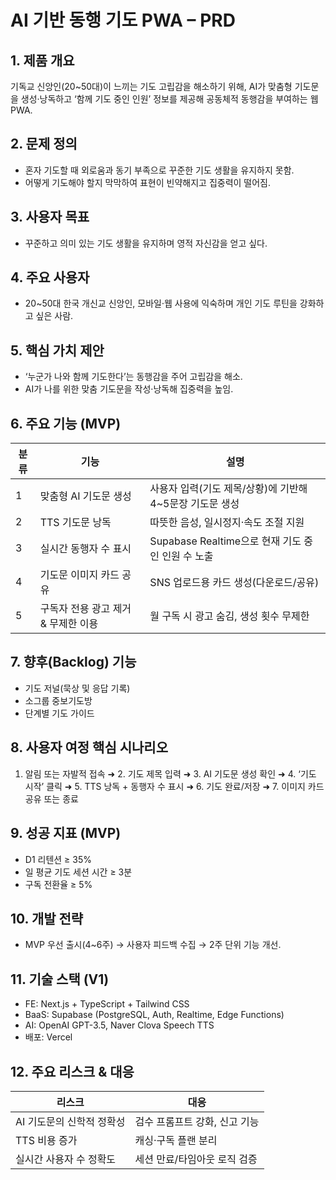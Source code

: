 # AI 기반 동행 기도 PWA – PRD

## 1. 제품 개요
기독교 신앙인(20~50대)이 느끼는 기도 고립감을 해소하기 위해, AI가 맞춤형 기도문을 생성·낭독하고 ‘함께 기도 중인 인원’ 정보를 제공해 공동체적 동행감을 부여하는 웹 PWA.

## 2. 문제 정의
- 혼자 기도할 때 외로움과 동기 부족으로 꾸준한 기도 생활을 유지하지 못함.
- 어떻게 기도해야 할지 막막하여 표현이 빈약해지고 집중력이 떨어짐.

## 3. 사용자 목표
- 꾸준하고 의미 있는 기도 생활을 유지하며 영적 자신감을 얻고 싶다.

## 4. 주요 사용자
- 20~50대 한국 개신교 신앙인, 모바일·웹 사용에 익숙하며 개인 기도 루틴을 강화하고 싶은 사람.

## 5. 핵심 가치 제안
- ‘누군가 나와 함께 기도한다’는 동행감을 주어 고립감을 해소.
- AI가 나를 위한 맞춤 기도문을 작성·낭독해 집중력을 높임.

## 6. 주요 기능 (MVP)
| 분류 | 기능 | 설명 |
|---|---|---|
|1|맞춤형 AI 기도문 생성|사용자 입력(기도 제목/상황)에 기반해 4~5문장 기도문 생성|
|2|TTS 기도문 낭독|따뜻한 음성, 일시정지·속도 조절 지원|
|3|실시간 동행자 수 표시|Supabase Realtime으로 현재 기도 중인 인원 수 노출|
|4|기도문 이미지 카드 공유|SNS 업로드용 카드 생성(다운로드/공유)|
|5|구독자 전용 광고 제거 & 무제한 이용|월 구독 시 광고 숨김, 생성 횟수 무제한|

## 7. 향후(Backlog) 기능
- 기도 저널(묵상 및 응답 기록)
- 소그룹 중보기도방
- 단계별 기도 가이드

## 8. 사용자 여정 핵심 시나리오
1. 알림 또는 자발적 접속 ➜ 2. 기도 제목 입력 ➜ 3. AI 기도문 생성 확인 ➜ 4. ‘기도 시작’ 클릭 ➜ 5. TTS 낭독 + 동행자 수 표시 ➜ 6. 기도 완료/저장 ➜ 7. 이미지 카드 공유 또는 종료

## 9. 성공 지표 (MVP)
- D1 리텐션 ≥ 35%
- 일 평균 기도 세션 시간 ≥ 3분
- 구독 전환율 ≥ 5%

## 10. 개발 전략
- MVP 우선 출시(4~6주) → 사용자 피드백 수집 → 2주 단위 기능 개선.

## 11. 기술 스택 (V1)
- FE: Next.js + TypeScript + Tailwind CSS
- BaaS: Supabase (PostgreSQL, Auth, Realtime, Edge Functions)
- AI: OpenAI GPT-3.5, Naver Clova Speech TTS
- 배포: Vercel

## 12. 주요 리스크 & 대응
| 리스크 | 대응 |
|---|---|
|AI 기도문의 신학적 정확성|검수 프롬프트 강화, 신고 기능|
|TTS 비용 증가|캐싱·구독 플랜 분리|
|실시간 사용자 수 정확도|세션 만료/타임아웃 로직 검증|
